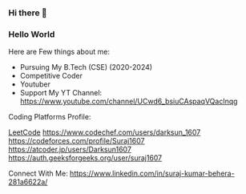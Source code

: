 ### Hi there 👋
### Hello World 

Here are Few things about me:
   - Pursuing My B.Tech (CSE) (2020-2024)
   - Competitive Coder
   - Youtuber
   - Support My YT Channel: https://www.youtube.com/channel/UCwd6_bsiuCAspaqVQacInqg


Coding Platforms Profile:

   [LeetCode](https://leetcode.com/Suraj1607)
   https://www.codechef.com/users/darksun_1607
   https://codeforces.com/profile/Suraj1607
   https://atcoder.jp/users/Darksun1607
   https://auth.geeksforgeeks.org/user/suraj1607

Connect With Me:
https://www.linkedin.com/in/suraj-kumar-behera-281a6622a/
   







<!--
**Suraj1719/Suraj1719** is a ✨ _special_ ✨ repository because its `README.md` (this file) appears on your GitHub profile.

Here are some ideas to get you started:

- 🔭 I’m currently working on ...
- 🌱 I’m currently learning ...
- 👯 I’m looking to collaborate on ...
- 🤔 I’m looking for help with ...
- 💬 Ask me about ...
- 📫 How to reach me: ...
- 😄 Pronouns: ...
- ⚡ Fun fact: ...
-->
